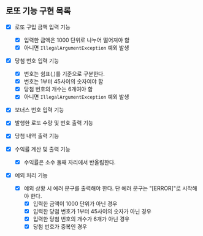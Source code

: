 ## 로또 기능 구현 목록

- [x] 로또 구입 금액 입력 기능
    - [x] 입력한 금액은 1000 단위로 나누어 떨어져야 함
    - [x] 아니면 `IllegalArgumentException` 예외 발생
  
- [x] 당첨 번호 입력 기능
    - [x] 번호는 쉼표(,)를 기준으로 구분한다.
    - [x] 번호는 1부터 45사이의 숫자여야 함
    - [x] 당첨 번호의 개수는 6개여야 함
    - [x] 아니면 `IllegalArgumentException` 예외 발생
  
- [x] 보너스 번호 입력 기능

- [x] 발행한 로또 수량 및 번호 출력 기능

- [x] 당첨 내역 출력 기능

- [x] 수익률 계산 및 출력 기능
    - [x] 수익률은 소수 둘째 자리에서 반올림한다.
  
- [x] 예외 처리 기능
  - [x] 예외 상황 시 에러 문구를 출력해야 한다. 단 에러 문구는 "[ERROR]"로 시작해야 한다.
    - [x] 입력한 금액이 1000 단위가 아닌 경우
    - [x] 입력한 당첨 번호가 1부터 45사이의 숫자가 아닌 경우
    - [x] 입력한 당첨 번호의 개수가 6개가 아닌 경우
    - [x] 당첨 번호가 중복인 경우
